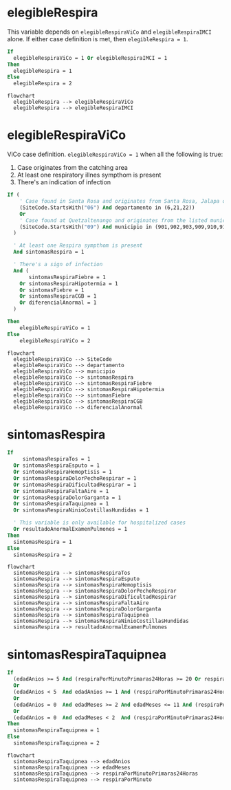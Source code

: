 # elegibleRespira

This variable depends on `elegibleRespiraViCo` and `elegibleRespiraIMCI` alone.
If either case definition is met, then `elegibleRespira = 1`.

```vb
If
  elegibleRespiraViCo = 1 Or elegibleRespiraIMCI = 1
Then
  elegibleRespira = 1
Else
  elegibleRespira = 2
```

```mermaid
flowchart
  elegibleRespira --> elegibleRespiraViCo
  elegibleRespira --> elegibleRespiraIMCI
```



# elegibleRespiraViCo

ViCo case definition. `elegibleRespiraViCo = 1` when all the following is true:
1. Case originates from the catching area
2. At least one respiratory illnes sympthom is present
3. There's an indication of infection

```vb
If (
    ' Case found in Santa Rosa and originates from Santa Rosa, Jalapa or Jutiapa
    (SiteCode.StartsWith("06") And departamento in (6,21,22))
    Or
    ' Case found at Quetzaltenango and originates from the listed municipios
    (SiteCode.StartsWith("09") And municipio in (901,902,903,909,910,911,913,914,916,923))
  )

  ' At least one Respira sympthom is present
  And sintomasRespira = 1

  ' There's a sign of infection
  And (
       sintomasRespiraFiebre = 1
    Or sintomasRespiraHipotermia = 1
    Or sintomasFiebre = 1
    Or sintomasRespiraCGB = 1
    Or diferencialAnormal = 1
  )

Then
    elegibleRespiraViCo = 1
Else
    elegibleRespiraViCo = 2
```

```mermaid
flowchart
  elegibleRespiraViCo --> SiteCode
  elegibleRespiraViCo --> departamento
  elegibleRespiraViCo --> municipio
  elegibleRespiraViCo --> sintomasRespira
  elegibleRespiraViCo --> sintomasRespiraFiebre
  elegibleRespiraViCo --> sintomasRespiraHipotermia
  elegibleRespiraViCo --> sintomasFiebre
  elegibleRespiraViCo --> sintomasRespiraCGB
  elegibleRespiraViCo --> diferencialAnormal
```



# sintomasRespira

```vb
If
     sintomasRespiraTos = 1
  Or sintomasRespiraEsputo = 1
  Or sintomasRespiraHemoptisis = 1
  Or sintomasRespiraDolorPechoRespirar = 1
  Or sintomasRespiraDificultadRespirar = 1
  Or sintomasRespiraFaltaAire = 1
  Or sintomasRespiraDolorGarganta = 1
  Or sintomasRespiraTaquipnea = 1
  Or sintomasRespiraNinioCostillasHundidas = 1

  ' This variable is only available for hospitalized cases
  Or resultadoAnormalExamenPulmones = 1
Then
  sintomasRespira = 1
Else
  sintomasRespira = 2
```

```mermaid
flowchart
  sintomasRespira --> sintomasRespiraTos
  sintomasRespira --> sintomasRespiraEsputo
  sintomasRespira --> sintomasRespiraHemoptisis
  sintomasRespira --> sintomasRespiraDolorPechoRespirar
  sintomasRespira --> sintomasRespiraDificultadRespirar
  sintomasRespira --> sintomasRespiraFaltaAire
  sintomasRespira --> sintomasRespiraDolorGarganta
  sintomasRespira --> sintomasRespiraTaquipnea
  sintomasRespira --> sintomasRespiraNinioCostillasHundidas
  sintomasRespira --> resultadoAnormalExamenPulmones
```



# sintomasRespiraTaquipnea

```vb
If
  (edadAnios >= 5 And (respiraPorMinutoPrimaras24Horas >= 20 Or respiraPorMinuto >= 20))
  Or
  (edadAnios < 5  And edadAnios >= 1 And (respiraPorMinutoPrimaras24Horas >= 40 Or respiraPorMinuto >= 40))
  Or
  (edadAnios = 0  And edadMeses >= 2 And edadMeses <= 11 And (respiraPorMinutoPrimaras24Horas >= 50 Or respiraPorMinuto >= 50))
  Or
  (edadAnios = 0  And edadMeses < 2  And (respiraPorMinutoPrimaras24Horas >= 60 Or respiraPorMinuto >= 60))
Then
  sintomasRespiraTaquipnea = 1
Else
  sintomasRespiraTaquipnea = 2
```

```mermaid
flowchart
  sintomasRespiraTaquipnea --> edadAnios
  sintomasRespiraTaquipnea --> edadMeses
  sintomasRespiraTaquipnea --> respiraPorMinutoPrimaras24Horas
  sintomasRespiraTaquipnea --> respiraPorMinuto
```
